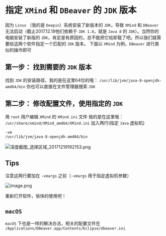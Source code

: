 # 指定 `XMind` 和 `DBeaver` 的 `JDK` 版本

因为 `Linux` （我的是 `Deepin`）系统安装了新版本的 `JDK`，导致 `XMind` 和 `DBeaver` 无法启动（截止2017.12.19他们依赖于 `JDK 1.8`，就是 `Java 8` 的 `JDK`）。当然你的电脑安装了新版的 `JDK`，肯定是有原因的，总不能把它给卸载了吧。所以我们就需要给这两个软件指定一个匹配的 `JDK` 版本。
下面以 `XMind` 为例，`DBeaver` 进行类似的操作即可

## 第一步： 找到需要的 `JDK` 版本

找到 `JDK` 的安装路径，我的是在这里64位的哦： `/usr/lib/jvm/java-8-openjdk-amd64/bin`
你也可以直接在文件管理器搜索 `JDK`

## 第二步： 修改配置文件，使用指定的 `JDK`

用 `root` 用户编辑 `XMind` 的 `XMind.ini` 文件
我的是在这里哦： `/usr/share/xmind/XMind_amd64/XMind.ini`
加入两行(指定 `Java` 虚拟机)

``` bash
-vm
/usr/lib/jvm/java-8-openjdk-amd64/bin
```

![深度截图_选择区域_20171219192153.png](http://upload-images.jianshu.io/upload_images/6434906-e20d528976b092cc.png?imageMogr2/auto-orient/strip%7CimageView2/2/w/1240)

## Tips

注意这两行要加在 `-vmargs` 之前（`-vmargs` 用于指定虚拟机参数）

![image.png](https://upload-images.jianshu.io/upload_images/6434906-f73deb33be84cc29.png?imageMogr2/auto-orient/strip%7CimageView2/2/w/1240)

重新打开软件，愉快的使用吧！

## `macOS`

`macOS` 下也是一样的解决办法，相关的配置文件在
`/Applications/DBeaver.app/Contents/Eclipse/dbeaver.ini`
